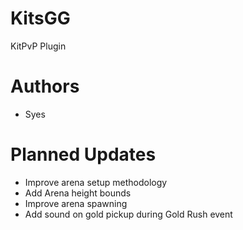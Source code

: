 # KitsGG
KitPvP Plugin

# Authors
- Syes

# Planned Updates
- Improve arena setup methodology
- Add Arena height bounds
- Improve arena spawning
- Add sound on gold pickup during Gold Rush event
